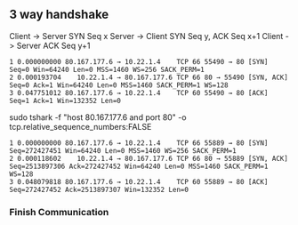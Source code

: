 ## 3 way handshake

Client -> Server   SYN Seq x
Server -> Client  SYN Seq y, ACK Seq x+1
Client -> Server ACK Seq y+1

    1 0.000000000 80.167.177.6 → 10.22.1.4    TCP 66 55490 → 80 [SYN] Seq=0 Win=64240 Len=0 MSS=1460 WS=256 SACK_PERM=1
    2 0.000193704    10.22.1.4 → 80.167.177.6 TCP 66 80 → 55490 [SYN, ACK] Seq=0 Ack=1 Win=64240 Len=0 MSS=1460 SACK_PERM=1 WS=128
    3 0.047751012 80.167.177.6 → 10.22.1.4    TCP 60 55490 → 80 [ACK] Seq=1 Ack=1 Win=132352 Len=0


sudo tshark -f "host 80.167.177.6 and port 80" -o tcp.relative_sequence_numbers:FALSE

    1 0.000000000 80.167.177.6 → 10.22.1.4    TCP 66 55889 → 80 [SYN] Seq=272427451 Win=64240 Len=0 MSS=1460 WS=256 SACK_PERM=1
    2 0.000118602    10.22.1.4 → 80.167.177.6 TCP 66 80 → 55889 [SYN, ACK] Seq=2513897306 Ack=272427452 Win=64240 Len=0 MSS=1460 SACK_PERM=1 WS=128
    3 0.048079818 80.167.177.6 → 10.22.1.4    TCP 60 55889 → 80 [ACK] Seq=272427452 Ack=2513897307 Win=132352 Len=0



### Finish Communication

